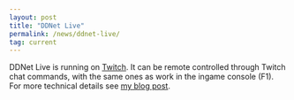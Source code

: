 ```yaml
---
layout: post
title: "DDNet Live"
permalink: /news/ddnet-live/
tag: current
---
```


DDNet Live is running on [Twitch](https://twitch.tv/ddnetlive). It can be remote controlled through Twitch chat commands, with the same ones as work in the ingame console (F1). For more technical details see [my blog post](http://hookrace.net/blog/ddnet-live/).
